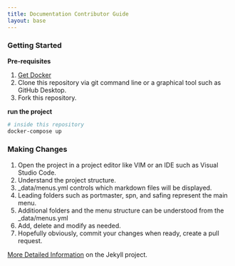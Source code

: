 ```yaml
---
title: Documentation Contributor Guide
layout: base
---
```


### Getting Started

**Pre-requisites**

1. [Get Docker](https://docs.docker.com/get-docker/)
2. Clone this repository via git command line or a graphical tool such as GitHub Desktop.
3. Fork this repository.

**run the project**

```sh
# inside this repository
docker-compose up
```

### Making Changes

1. Open the project in a project editor like VIM or an IDE such as Visual Studio Code.
2. Understand the project structure.
3. _data/menus.yml controls which markdown files will be displayed.
4. Leading folders such as portmaster, spn, and safing represent the main menu.
5. Additional folders and the menu structure can be understood from the _data/menus.yml
6. Add, delete and modify as needed.
7. Hopefully obviously, commit your changes when ready, create a pull request.

[More Detailed Information](https://jekyllrb.com/docs) on the Jekyll project.
